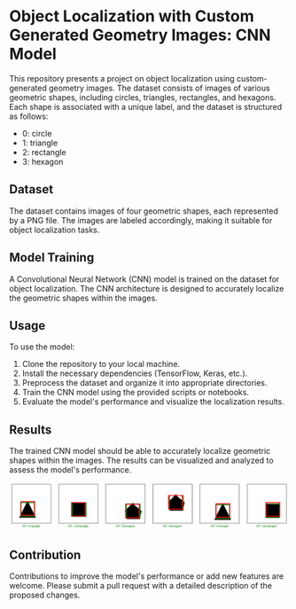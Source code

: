 # Object Localization with Custom Generated Geometry Images: CNN Model

This repository presents a project on object localization using custom-generated geometry images. The dataset consists of images of various geometric shapes, including circles, triangles, rectangles, and hexagons. Each shape is associated with a unique label, and the dataset is structured as follows:

- 0: circle
- 1: triangle
- 2: rectangle
- 3: hexagon

## Dataset
The dataset contains images of four geometric shapes, each represented by a PNG file. The images are labeled accordingly, making it suitable for object localization tasks.

## Model Training
A Convolutional Neural Network (CNN) model is trained on the dataset for object localization. The CNN architecture is designed to accurately localize the geometric shapes within the images.

## Usage
To use the model:
1. Clone the repository to your local machine.
2. Install the necessary dependencies (TensorFlow, Keras, etc.).
3. Preprocess the dataset and organize it into appropriate directories.
4. Train the CNN model using the provided scripts or notebooks.
5. Evaluate the model's performance and visualize the localization results.

## Results
The trained CNN model should be able to accurately localize geometric shapes within the images. The results can be visualized and analyzed to assess the model's performance.

![Object Localization](output.png)

## Contribution
Contributions to improve the model's performance or add new features are welcome. Please submit a pull request with a detailed description of the proposed changes.

